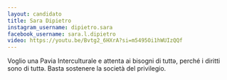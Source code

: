 ```yaml
---
layout: candidato
title: Sara Dipietro
instagram_username: dipietro.sara
facebook_username: sara.l.dipietro
video: https://youtu.be/Bvtg2_6HXrA?si=m5495Oi1hWUIzQQf
---
```

Voglio una Pavia Interculturale e attenta ai bisogni di tuttə, perché i diritti sono di tuttə.
Basta sostenere la società del privilegio.
